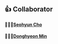 ## 👍 Collaborator

#### 👩🏼‍💻[Seohyun Cho](https://github.com/S2eo)

#### 👨🏻‍💻[Donghyeon Min](https://github.com/DaeAkin)

